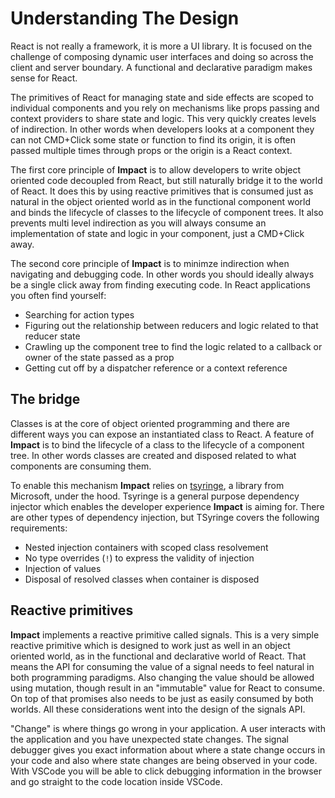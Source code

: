 # Understanding The Design

React is not really a framework, it is more a UI library. It is focused on the challenge of composing dynamic user interfaces and doing so across the client and server boundary. A functional and declarative paradigm makes sense for React.

The primitives of React for managing state and side effects are scoped to individual components and you rely on mechanisms like props passing and context providers to share state and logic. This very quickly creates levels of indirection. In other words when developers looks at a component they can not CMD+Click some state or function to find its origin, it is often passed multiple times through props or the origin is a React context.

The first core principle of **Impact** is to allow developers to write object oriented code decoupled from React, but still naturally bridge it to the world of React. It does this by using reactive primitives that is consumed just as natural in the object oriented world as in the functional component world and binds the lifecycle of classes to the lifecycle of component trees. It also prevents multi level indirection as you will always consume an implementation of state and logic in your component, just a CMD+Click away.

The second core principle of **Impact** is to minimze indirection when navigating and debugging code. In other words you should ideally always be a single click away from finding executing code. In React applications you often find yourself:

- Searching for action types
- Figuring out the relationship between reducers and logic related to that reducer state
- Crawling up the component tree to find the logic related to a callback or owner of the state passed as a prop
- Getting cut off by a dispatcher reference or a context reference

## The bridge

Classes is at the core of object oriented programming and there are different ways you can expose an instantiated class to React. A feature of **Impact** is to bind the lifecycle of a class to the lifecycle of a component tree. In other words classes are created and disposed related to what components are consuming them.

To enable this mechanism **Impact** relies on [tsyringe](https://github.com/microsoft/tsyringe), a library from Microsoft, under the hood. Tsyringe is a general purpose dependency injector which enables the developer experience **Impact** is aiming for. There are other types of dependency injection, but TSyringe covers the following requirements:

- Nested injection containers with scoped class resolvement
- No type overrides (`!`) to express the validity of injection
- Injection of values
- Disposal of resolved classes when container is disposed

## Reactive primitives

**Impact** implements a reactive primitive called signals. This is a very simple reactive primitive which is designed to work just as well in an object oriented world, as in the functional and declarative world of React. That means the API for consuming the value of a signal needs to feel natural in both programming paradigms. Also changing the value should be allowed using mutation, though result in an "immutable" value for React to consume. On top of that promises also needs to be just as easily consumed by both worlds. All these considerations went into the design of the signals API.

"Change" is where things go wrong in your application. A user interacts with the application and you have unexpected state changes. The signal debugger gives you exact information about where a state change occurs in your code and also where state changes are being observed in your code. With VSCode you will be able to click debugging information in the browser and go straight to the code location inside VSCode. 
